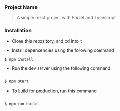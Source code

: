 ### Project Name

> A simple react project with Parcel and Typescript

### Installation

- Clone this repository, and cd into it

- Install dependencies using the following command

```bash
$ npm install

```

- Run the dev server using the following command

```bash

$ npm start

```

- To build for production, run this command

```bash

$ npm run build

```